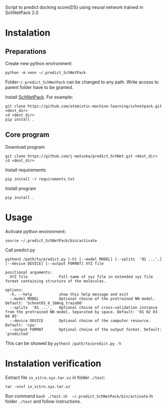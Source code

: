 Script to predict docking score(DS) using neural network trained in SchNetPack 2.0

# Instalation

## Preparations
Create new python environment
```
python -m venv ~/.predict_SchNetPack
```
Folder`~/.predict_SchNetPack` can be changed to any path. Write access to parent folder have to be granted.

Install [SchNetPack](https://schnetpack.readthedocs.io/en/latest/index.html). For example:
```
git clone https://github.com/atomistic-machine-learning/schnetpack.git <dest_dir>
cd <dest_dir>
pip install .
```
## Core program

Download program
```
git clone https://github.com/j-matuska/predict_SchNet.git <dest_dir>
cd <dest_dir>
```
Install requirements
```
pip install -r requirements.txt
```
Install program
```
pip install .
```
# Usage

Activate python environment:
```
source ~/.predict_SchNetPack/bin/activate
```

Call predict.py
``` 
python3 /path/to/predict.py [-h] [--model MODEL] [--splits  '01 ...',] [--device DEVICE] [--output FORMAT] XYZ file

positional arguments:
  XYZ file              Full name of xyz file in extended xyz file format containing structure of the molecules.

options:
  -h, --help            show this help message and exit
  --model MODEL         Optional choise of the pretrained NN model. Default: 'Schnet03_6_10Ang_train80'
  --splits  '01 ...',   Optional choise of cross-validation instance from the pretrained NN model. Separated by space. Default: '01 02 03 04 05'
  --device DEVICE       Optional choise of the computer resource. Default: 'cpu'
  --output FORMAT       Optional choise of the output format. Default: 'predicted'
```
This can be showed by `python3 /path/to/predict.py -h`

# Instalation verification

Extract file `in_vitro.xyz.tar.xz` in folder `./test`:
```
tar -xvxf in_vitro.xyz.tar.xz
```
Run command `bash ./test.sh  ~/.predict_SchNetPack/bin/activate` in folder `./test` and follow instructions.
